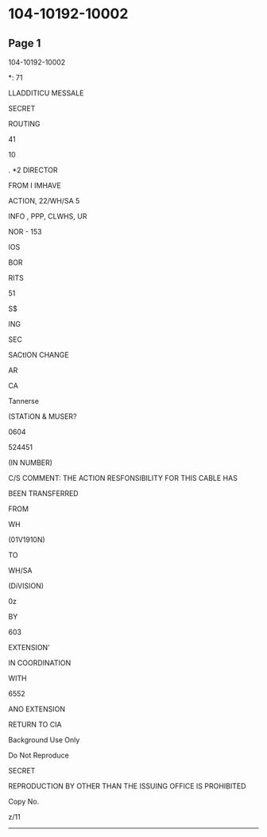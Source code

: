 # 104-10192-10002

## Page 1

104-10192-10002

*: 71

LLADDITICU MESSALE

SECRET

ROUTING

41

10

. *2 DIRECTOR

FROM I IMHAVE

ACTION, 22/WH/SA 5

INFO , PPP, CLWHS, UR

NOR - 153

IOS

BOR

RITS

51

S$

ING

SEC

SACtION CHANGE

AR

CA

Tannerse

(STATiON & MUSER?

0604

524451

(IN NUMBER)

C/S COMMENT: THE ACTION RESFONSIBILITY FOR THIS CABLE HAS

BEEN TRANSFERRED

FROM

WH

(01V1910N)

TO

WH/SA

(DiVISION)

0z

BY

603

EXTENSION'

IN COORDINATION

WITH

6552

ANO EXTENSION

RETURN TO CIA

Background Use Only

Do Not Reproduce

SECRET

REPRODUCTION BY OTHER THAN THE ISSUING OFFICE IS PROHIBITED

Copy No.

z/11

---

